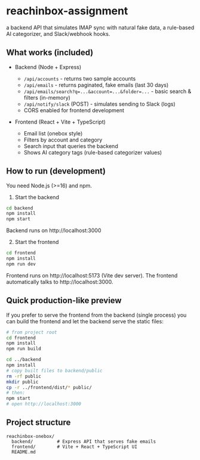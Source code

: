 # reachinbox-assignment

a backend API that simulates IMAP sync with natural fake data, a rule-based AI categorizer, and Slack/webhook hooks.

## What works (included)
- Backend (Node + Express)
  - `/api/accounts` - returns two sample accounts
  - `/api/emails` - returns paginated, fake emails (last 30 days)
  - `/api/emails/search?q=...&account=...&folder=...` - basic search & filters (in-memory)
  - `/api/notify/slack` (POST) - simulates sending to Slack (logs)
  - CORS enabled for frontend development

- Frontend (React + Vite + TypeScript)
  - Email list (onebox style)
  - Filters by account and category
  - Search input that queries the backend
  - Shows AI category tags (rule-based categorizer values)


## How to run (development)
You need Node.js (>=16) and npm.

1. Start the backend
```bash
cd backend
npm install
npm start
```
Backend runs on http://localhost:3000

2. Start the frontend
```bash
cd frontend
npm install
npm run dev
```
Frontend runs on http://localhost:5173 (Vite dev server). The frontend automatically talks to http://localhost:3000.

## Quick production-like preview
If you prefer to serve the frontend from the backend (single process) you can build the frontend and let the backend serve the static files:

```bash
# from project root
cd frontend
npm install
npm run build

cd ../backend
npm install
# copy built files to backend/public
rm -rf public
mkdir public
cp -r ../frontend/dist/* public/
# then:
npm start
# open http://localhost:3000
```

## Project structure
```
reachinbox-onebox/
  backend/         # Express API that serves fake emails
  frontend/        # Vite + React + TypeScript UI
  README.md
```

